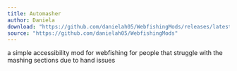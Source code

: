 ```yaml
---
title: Automasher
author: Daniela
download: "https://github.com/danielah05/WebfishingMods/releases/latest/download/Automasher.zip"
source: "https://github.com/danielah05/WebfishingMods"
---
```


a simple accessibility mod for webfishing for people that struggle with the mashing sections due to hand issues
